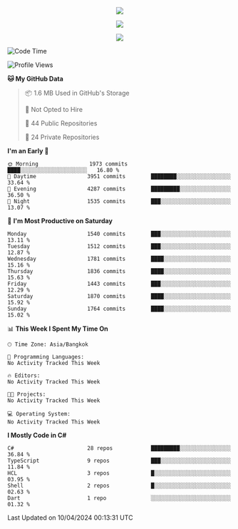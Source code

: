 <p align="center">
  <a href="say-hi.gif"> 
    <img align="center" src="say-hi.gif"/>
  </a>
</p>
<p align="center">
  <a href="https://github.com/htthinh1999">
    <img align="center" src="https://github-readme-stats-kappa-pink.vercel.app/api?username=htthinh1999&show_icons=true&count_private=true&theme=dracula"/>
  </a>
</p>
<p align="center">
  <a href="https://github.com/htthinh1999">
    <img src="https://github-readme-stats-kappa-pink.vercel.app/api/top-langs/?username=htthinh1999&layout=compact&langs_count=6&count_private=true&hide=tsql,hlsl,glsl,shaderlab&theme=dracula"/>
  </a>
</p>

<!--START_SECTION:waka-->
![Code Time](http://img.shields.io/badge/Code%20Time-0%20secs-blue)

![Profile Views](http://img.shields.io/badge/Profile%20Views-0-blue)

**🐱 My GitHub Data** 

> 📦 1.6 MB Used in GitHub's Storage 
 > 
> 🚫 Not Opted to Hire
 > 
> 📜 44 Public Repositories 
 > 
> 🔑 24 Private Repositories 
 > 
**I'm an Early 🐤** 

```text
🌞 Morning                1973 commits        ████░░░░░░░░░░░░░░░░░░░░░   16.80 % 
🌆 Daytime                3951 commits        ████████░░░░░░░░░░░░░░░░░   33.64 % 
🌃 Evening                4287 commits        █████████░░░░░░░░░░░░░░░░   36.50 % 
🌙 Night                  1535 commits        ███░░░░░░░░░░░░░░░░░░░░░░   13.07 % 
```
📅 **I'm Most Productive on Saturday** 

```text
Monday                   1540 commits        ███░░░░░░░░░░░░░░░░░░░░░░   13.11 % 
Tuesday                  1512 commits        ███░░░░░░░░░░░░░░░░░░░░░░   12.87 % 
Wednesday                1781 commits        ████░░░░░░░░░░░░░░░░░░░░░   15.16 % 
Thursday                 1836 commits        ████░░░░░░░░░░░░░░░░░░░░░   15.63 % 
Friday                   1443 commits        ███░░░░░░░░░░░░░░░░░░░░░░   12.29 % 
Saturday                 1870 commits        ████░░░░░░░░░░░░░░░░░░░░░   15.92 % 
Sunday                   1764 commits        ████░░░░░░░░░░░░░░░░░░░░░   15.02 % 
```


📊 **This Week I Spent My Time On** 

```text
🕑︎ Time Zone: Asia/Bangkok

💬 Programming Languages: 
No Activity Tracked This Week

🔥 Editors: 
No Activity Tracked This Week

🐱‍💻 Projects: 
No Activity Tracked This Week

💻 Operating System: 
No Activity Tracked This Week
```

**I Mostly Code in C#** 

```text
C#                       28 repos            █████████░░░░░░░░░░░░░░░░   36.84 % 
TypeScript               9 repos             ███░░░░░░░░░░░░░░░░░░░░░░   11.84 % 
HCL                      3 repos             █░░░░░░░░░░░░░░░░░░░░░░░░   03.95 % 
Shell                    2 repos             █░░░░░░░░░░░░░░░░░░░░░░░░   02.63 % 
Dart                     1 repo              ░░░░░░░░░░░░░░░░░░░░░░░░░   01.32 % 
```




 Last Updated on 10/04/2024 00:13:31 UTC
<!--END_SECTION:waka-->
